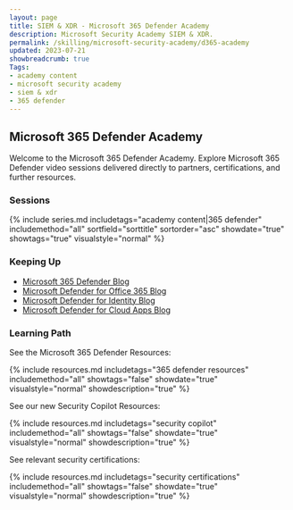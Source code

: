 ```yaml
---
layout: page
title: SIEM & XDR - Microsoft 365 Defender Academy
description: Microsoft Security Academy SIEM & XDR.
permalink: /skilling/microsoft-security-academy/d365-academy
updated: 2023-07-21
showbreadcrumb: true
Tags:
- academy content
- microsoft security academy
- siem & xdr
- 365 defender
---
```


## Microsoft 365 Defender Academy
Welcome to the Microsoft 365 Defender Academy. Explore Microsoft 365 Defender video sessions delivered directly to partners, certifications, and further resources.

### Sessions
{% include series.md 
    includetags="academy content|365 defender" includemethod="all" 
    sortfield="sorttitle" sortorder="asc" showdate="true" showtags="true" 
    visualstyle="normal" 
%}


### Keeping Up
* [Microsoft 365 Defender Blog](https://techcommunity.microsoft.com/t5/microsoft-365-defender-blog/bg-p/MicrosoftThreatProtectionBlog)
* [Microsoft Defender for Office 365 Blog](https://techcommunity.microsoft.com/t5/microsoft-defender-for-office/bg-p/MicrosoftDefenderforOffice365Blog)
* [Microsoft Defender for Identity Blog](https://techcommunity.microsoft.com/t5/microsoft-defender-for-identity/bd-p/AzureAdvancedThreatProtection)
* [Microsoft Defender for Cloud Apps Blog](https://techcommunity.microsoft.com/t5/microsoft-defender-for-cloud/bd-p/MicrosoftDefenderCloudApps)


### Learning Path
See the Microsoft 365 Defender Resources:

{% include resources.md 
    includetags="365 defender resources"
    includemethod="all" 
    showtags="false" 
    showdate="true" 
    visualstyle="normal" 
    showdescription="true"
%}

See our new Security Copilot Resources:

{% include resources.md 
    includetags="security copilot"
    includemethod="all" 
    showtags="false" 
    showdate="true" 
    visualstyle="normal" 
    showdescription="true"
%}

See relevant security certifications:

{% include resources.md 
    includetags="security certifications"
    includemethod="all" 
    showtags="false" 
    showdate="true" 
    visualstyle="normal" 
    showdescription="true"
%}